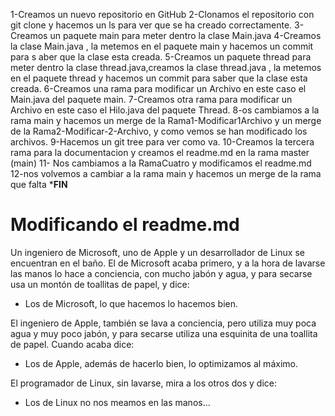 1-Creamos un nuevo repositorio en GitHub
2-Clonamos el repositorio con git clone y hacemos un ls para ver que se ha creado correctamente.
3-Creamos un paquete main para meter dentro la clase Main.java
4-Creamos la clase Main.java , la metemos en el paquete main y hacemos un commit para s aber que la clase esta creada.
5-Creamos un paquete thread para meter dentro la clase thread.java,creamos la clase thread.java ,
 la metemos en el paquete thread y hacemos un commit para saber que la clase esta creada.
6-Creamos una rama para modificar un Archivo en este caso el Main.java del paquete main.
7-Creamos otra rama para modificar un Archivo en este caso el Hilo.java del paquete Thread.
8-os cambiamos a la rama main y hacemos un merge de la Rama1-Modificar1Archivo y un merge de la Rama2-Modificar-2-Archivo,
 y como vemos se han modificado los archivos.
9-Hacemos un git tree para ver como va.
10-Creamos la tercera rama para la documentacion y creamos el readme.md en la rama master (main)
11- Nos cambiamos a la RamaCuatro y modificamos el readme.md
12-nos volvemos a cambiar a la rama main y hacemos un merge de la rama que falta
***FIN**

# Modificando el readme.md #
Un ingeniero de Microsoft, uno de Apple y un desarrollador de Linux se encuentran en el baño.
El de Microsoft acaba primero, y a la hora de lavarse las manos lo hace a conciencia, con mucho jabón y agua, y para secarse usa un montón de toallitas de papel, y dice:
- Los de Microsoft, lo que hacemos lo hacemos bien.

El ingeniero de Apple, también se lava a conciencia, pero utiliza muy poca agua y muy poco jabón, y para secarse utiliza una esquinita de una toallita de papel. Cuando acaba dice:

- Los de Apple, además de hacerlo bien, lo optimizamos al máximo.

El programador de Linux, sin lavarse, mira a los otros dos y dice:

- Los de Linux no nos meamos en las manos…
